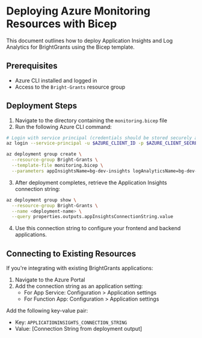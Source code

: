 # Deploying Azure Monitoring Resources with Bicep

This document outlines how to deploy Application Insights and Log Analytics for BrightGrants using the Bicep template.

## Prerequisites

- Azure CLI installed and logged in
- Access to the `Bright-Grants` resource group

## Deployment Steps

1. Navigate to the directory containing the `monitoring.bicep` file
2. Run the following Azure CLI command:

```bash
# Login with service principal (credentials should be stored securely as environment variables)
az login --service-principal -u $AZURE_CLIENT_ID -p $AZURE_CLIENT_SECRET --tenant $AZURE_TENANT_ID

az deployment group create \
  --resource-group Bright-Grants \
  --template-file monitoring.bicep \
  --parameters appInsightsName=bg-dev-insights logAnalyticsName=bg-dev-logs
```

3. After deployment completes, retrieve the Application Insights connection string:

```bash
az deployment group show \
  --resource-group Bright-Grants \
  --name <deployment-name> \
  --query properties.outputs.appInsightsConnectionString.value
```

4. Use this connection string to configure your frontend and backend applications.

## Connecting to Existing Resources

If you're integrating with existing BrightGrants applications:

1. Navigate to the Azure Portal
2. Add the connection string as an application setting:
   - For App Service: Configuration > Application settings
   - For Function App: Configuration > Application settings

Add the following key-value pair:
- Key: `APPLICATIONINSIGHTS_CONNECTION_STRING`
- Value: [Connection String from deployment output]
